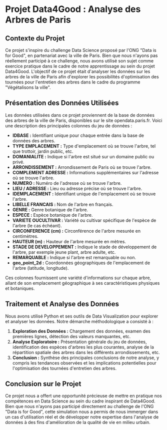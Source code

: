 # Projet Data4Good : Analyse des Arbres de Paris

## Contexte du Projet
Ce projet s'inspire du challenge Data Science proposé par l'ONG "Data is for Good", en partenariat avec la ville de Paris. Bien que nous n'ayons pas réellement participé à ce challenge, nous avons utilisé son sujet comme exercice pratique dans le cadre de notre apprentissage au sein du projet Data4Good. L'objectif de ce projet était d'analyser les données sur les arbres de la ville de Paris afin d'explorer les possibilités d'optimisation des tournées pour l'entretien des arbres dans le cadre du programme "Végétalisons la ville".

## Présentation des Données Utilisées
Les données utilisées dans ce projet proviennent de la base de données des arbres de la ville de Paris, disponibles sur le site opendata.paris.fr. Voici une description des principales colonnes du jeu de données :
- **IDBASE :** Identifiant unique pour chaque entrée dans la base de données des arbres.
- **TYPE EMPLACEMENT :** Type d'emplacement où se trouve l'arbre, tel que trottoir, jardin public, etc.
- **DOMANIALITE :** Indique si l'arbre est situé sur un domaine public ou privé.
- **ARRONDISSEMENT :** Arrondissement de Paris où se trouve l'arbre.
- **COMPLEMENT ADRESSE :** Informations supplémentaires sur l'adresse où se trouve l'arbre.
- **NUMERO :** Numéro de l'adresse où se trouve l'arbre.
- **LIEU / ADRESSE :** Lieu ou adresse précise où se trouve l'arbre.
- **IDEMPLACEMENT :** Identifiant unique de l'emplacement où se trouve l'arbre.
- **LIBELLE FRANCAIS :** Nom de l'arbre en français.
- **GENRE :** Genre botanique de l'arbre.
- **ESPECE :** Espèce botanique de l'arbre.
- **VARIETE OUCULTIVAR :** Variété ou cultivar spécifique de l'espèce de l'arbre (le cas échéant).
- **CIRCONFERENCE (cm) :** Circonférence de l'arbre mesurée en centimètres.
- **HAUTEUR (m) :** Hauteur de l'arbre mesurée en mètres.
- **STADE DE DEVELOPPEMENT :** Indique le stade de développement de l'arbre, par exemple jeune plant, arbre adulte, etc.
- **REMARQUABLE :** Indique si l'arbre est remarquable ou non.
- **geo_point_2d :** Coordonnées géographiques de l'emplacement de l'arbre (latitude, longitude).

Ces colonnes fournissent une variété d'informations sur chaque arbre, allant de son emplacement géographique à ses caractéristiques physiques et botaniques.

## Traitement et Analyse des Données
Nous avons utilisé Python et ses outils de Data Visualization pour explorer et analyser les données. Notre démarche méthodologique a consisté à :
1. **Exploration des Données :** Chargement des données, examen des premières lignes, détection des valeurs manquantes, etc.
2. **Analyse Exploratoire :** Présentation générale du jeu de données, identification des espèces d'arbres les plus courantes, analyse de la répartition spatiale des arbres dans les différents arrondissements, etc.
3. **Conclusion :** Synthèse des principales conclusions de notre analyse, y compris les tendances observées et les implications potentielles pour l'optimisation des tournées d'entretien des arbres.

## Conclusion sur le Projet
Ce projet nous a offert une opportunité précieuse de mettre en pratique nos compétences en Data Science au sein du cadre inspirant de Data4Good. Bien que nous n'ayons pas participé directement au challenge de l'ONG "Data is for Good", cette simulation nous a permis de nous immerger dans un cas d'utilisation réel et de développer notre expertise dans l'analyse de données à des fins d'amélioration de la qualité de vie en milieu urbain.
